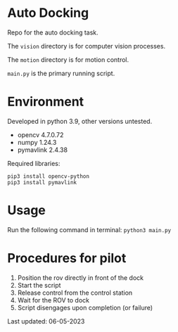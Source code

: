 # Auto Docking

Repo for the auto docking task.

The ```vision``` directory is for computer vision processes.

The ```motion``` directory is for motion control.

```main.py``` is the primary running script.

# Environment

Developed in python 3.9, other versions untested.
- opencv 4.7.0.72
- numpy 1.24.3
- pymavlink 2.4.38

Required libraries:
```pip3 install numpy
pip3 install opencv-python
pip3 install pymavlink
```

# Usage

Run the following command in terminal:
```python3 main.py```

# Procedures for pilot

1. Position the rov directly in front of the dock
2. Start the script
3. Release control from the control station
4. Wait for the ROV to dock
5. Script disengages upon completion (or failure)

Last updated: 06-05-2023